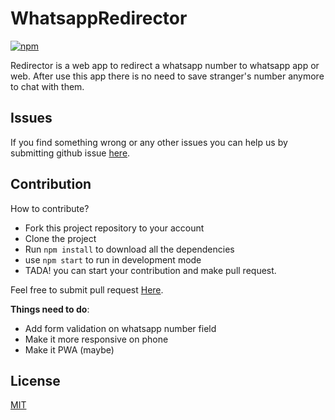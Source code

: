 # WhatsappRedirector

[![npm](https://img.shields.io/github/issues/burhanahmeed/reactjs-whatsapp-redirector)](https://github.com/burhanahmeed/reactjs-whatsapp-redirector)

Redirector is a web app to redirect a whatsapp number to whatsapp app or web. After use this app there is no need to save stranger's number anymore to chat with them.

## Issues
If you find something wrong or any other issues you can help us by submitting github issue [here](https://github.com/burhanahmeed/reactjs-whatsapp-redirector/issues).

## Contribution

How to contribute?

- Fork this project repository to your account
- Clone the project
- Run ```npm install``` to download all the dependencies
- use ```npm start``` to run in development mode
- TADA! you can start your contribution and make pull request.

Feel free to submit pull request [Here](https://github.com/burhanahmeed/reactjs-whatsapp-redirector/pulls).

__Things need to do__:

- Add form validation on whatsapp number field
- Make it more responsive on phone
- Make it PWA (maybe)

## License

[MIT](http://opensource.org/licenses/MIT)
